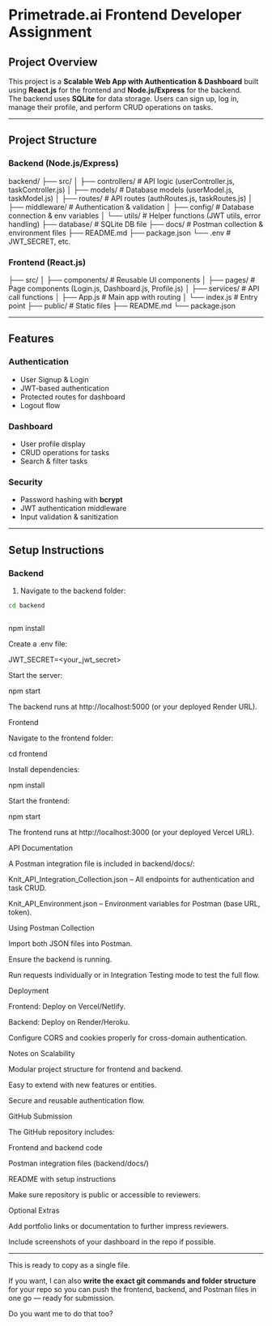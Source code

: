 # Primetrade.ai Frontend Developer Assignment

## Project Overview

This project is a **Scalable Web App with Authentication & Dashboard** built using **React.js** for the frontend and **Node.js/Express** for the backend.  
The backend uses **SQLite** for data storage. Users can sign up, log in, manage their profile, and perform CRUD operations on tasks.

---

## Project Structure

### Backend (Node.js/Express)

backend/
├── src/
│ ├── controllers/ # API logic (userController.js, taskController.js)
│ ├── models/ # Database models (userModel.js, taskModel.js)
│ ├── routes/ # API routes (authRoutes.js, taskRoutes.js)
│ ├── middleware/ # Authentication & validation
│ ├── config/ # Database connection & env variables
│ └── utils/ # Helper functions (JWT utils, error handling)
├── database/ # SQLite DB file
├── docs/ # Postman collection & environment files
├── README.md
├── package.json
└── .env # JWT_SECRET, etc.

### Frontend (React.js)

├── src/
│ ├── components/ # Reusable UI components
│ ├── pages/ # Page components (Login.js, Dashboard.js, Profile.js)
│ ├── services/ # API call functions
│ ├── App.js # Main app with routing
│ └── index.js # Entry point
├── public/ # Static files
├── README.md
└── package.json

---

## Features

### Authentication

- User Signup & Login
- JWT-based authentication
- Protected routes for dashboard
- Logout flow

### Dashboard

- User profile display
- CRUD operations for tasks
- Search & filter tasks

### Security

- Password hashing with **bcrypt**
- JWT authentication middleware
- Input validation & sanitization

---

## Setup Instructions

### Backend

1. Navigate to the backend folder:

```bash
cd backend



```

npm install

Create a .env file:

JWT_SECRET=<your_jwt_secret>

Start the server:

npm start

The backend runs at http://localhost:5000 (or your deployed Render URL).

Frontend

Navigate to the frontend folder:

cd frontend

Install dependencies:

npm install

Start the frontend:

npm start

The frontend runs at http://localhost:3000 (or your deployed Vercel URL).

API Documentation

A Postman integration file is included in backend/docs/:

Knit_API_Integration_Collection.json – All endpoints for authentication and task CRUD.

Knit_API_Environment.json – Environment variables for Postman (base URL, token).

Using Postman Collection

Import both JSON files into Postman.

Ensure the backend is running.

Run requests individually or in Integration Testing mode to test the full flow.

Deployment

Frontend: Deploy on Vercel/Netlify.

Backend: Deploy on Render/Heroku.

Configure CORS and cookies properly for cross-domain authentication.

Notes on Scalability

Modular project structure for frontend and backend.

Easy to extend with new features or entities.

Secure and reusable authentication flow.

GitHub Submission

The GitHub repository includes:

Frontend and backend code

Postman integration files (backend/docs/)

README with setup instructions

Make sure repository is public or accessible to reviewers.

Optional Extras

Add portfolio links or documentation to further impress reviewers.

Include screenshots of your dashboard in the repo if possible.

---

This is ready to copy as a single file.

If you want, I can also **write the exact git commands and folder structure** for your repo so you can push the frontend, backend, and Postman files in one go — ready for submission.

Do you want me to do that too?
